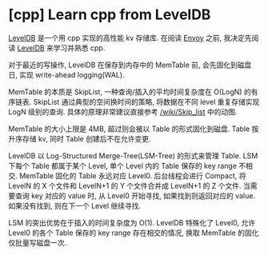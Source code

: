 # [cpp] Learn cpp from LevelDB

[LevelDB]() 是一个用 cpp 实现的高性能 kv 存储库.
在阅读 [Envoy]() 之前, 我决定先阅读 [LevelDB]() 来学习并熟悉 cpp.

对于最近的写操作, LevelDB 在保存到内存中的 MemTable 前, 会先固化到磁盘日,
实现 write-ahead logging(WAL).

MemTable 的本质是 SkipList, 一种查询/插入的平均时间复杂度在 O(LogN) 的有序链表.
SkipList 通过典型的空间换时间的策略, 将数据在不同 level 重复存储实现 LogN 级别的查询.
具体的原理非常建议直接参考 [/wiki/Skip_list](https://en.wikipedia.org/wiki/Skip_list) 中的动图.

MemTable 的大小上限是 4MB, 超过则会被以 Table 的形式固化到磁盘.
Table 按升序存储 kv, 同时 Table 创建后不在允许变更.

LevelDB 以 Log-Structured Merge-Tree(LSM-Tree) 的形式来管理 Table.
LSM 下每个 Table 都属于某个 Level, 单个 Level 内的 Table 保存的 key range 不相交.
MemTable 固化的 Table 永远对应 Level0.  后台线程会进行 Compact,
将 LevelN 的 X 个文件和 LevelN+1 的 Y 个文件合并成 LevelN+1 的 Z 个文件.
当需要查询 key 对应的 value 时, 从 Level0 开始寻找, 如果找到则返回对应的 value.
如果没有找到, 则在下一个 Level 继续寻找.

LSM 的突出优势在于插入的时间复杂度为 O(1). LevelDB 特殊化了 Level0,
允许 Level0 的各个 Table 保存的 key range 存在相交的情况, 换取 MemTable 的固化仅批量写磁盘一次.
